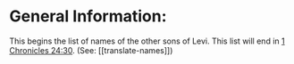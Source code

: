 # General Information:

This begins the list of names of the other sons of Levi. This list will end in [1 Chronicles 24:30](../24/30.md). (See: [[translate-names]])
